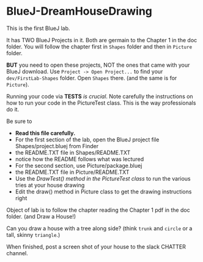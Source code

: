 # BlueJ-DreamHouseDrawing

This is the first BlueJ lab. 

It has TWO BlueJ Projects in it. Both are germain to the Chapter 1 in the doc folder.
You will follow the chapter first in `Shapes` folder and then in `Picture` folder.

__BUT__ you need to open these projects, NOT the ones that came with your BlueJ download. Use
`Project -> Open Project...` to find your `dev/FirstLab-Shapes` folder. Open `Shapes` there. (and the same is
for `Picture`).

Running your code via **TESTS** *is crucial*. Note carefully the instructions on how to run your code in the PictureTest class. This is the way professionals do it.

Be sure to 

* **Read this file carefully.**
* For the first section of the lab, open the BlueJ project file Shapes/project.bluej from Finder
* the README.TXT file in Shapes/README.TXT
* notice how the README follows what was lectured
* For the second section, use Picture/package.bluej
* the README.TXT file in Picture/README.TXT
* Use the *DrawTest() method in the PictureTest class* to run the various tries at your house drawing
* Edit the draw() method in Picture class to get the drawing instructions right

Object of lab is to follow the chapter reading the Chapter 1 pdf in the doc folder. (and Draw a House!)

Can you draw a house with a tree along side? (think `trunk` and `circle` or a tall, skinny `triangle`.)

When finished, post a screen shot of your house to the slack CHATTER channel. 
    
